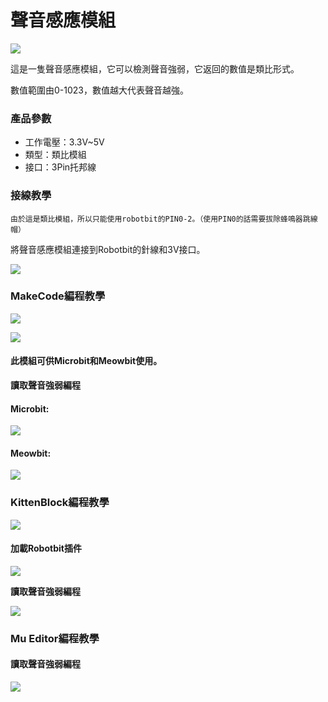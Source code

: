 # 聲音感應模組

![](https://kittenbothk.readthedocs.io/en/latest/\_images/sound14.png)

這是一隻聲音感應模組，它可以檢測聲音強弱，它返回的數值是類比形式。

數值範圍由0-1023，數值越大代表聲音越強。

### 產品參數

* 工作電壓：3.3V\~5V
* 類型：類比模組
* 接口：3Pin托邦線

### 接線教學

```
由於這是類比模組，所以只能使用robotbit的PIN0-2。（使用PIN0的話需要拔除蜂鳴器跳線帽）
```

將聲音感應模組連接到Robotbit的針線和3V接口。

![](https://kittenbothk.readthedocs.io/en/latest/\_images/sound\_wire.png)

### MakeCode編程教學

![](https://kittenbothk.readthedocs.io/en/latest/\_images/mcbanner14.png)

![](https://kittenbothk.readthedocs.io/en/latest/\_images/acbanner1.png)

#### 此模組可供Microbit和Meowbit使用。

**讀取聲音強弱編程**

#### Microbit:

![](https://kittenbothk.readthedocs.io/en/latest/\_images/poten\_code.png)

#### Meowbit:

![](https://kittenbothk.readthedocs.io/en/latest/\_images/poten\_codeMeow.png)

### KittenBlock編程教學

![](https://kittenbothk.readthedocs.io/en/latest/\_images/kbbanner8.png)

#### 加載Robotbit插件

![](https://kittenbothk.readthedocs.io/en/latest/\_images/addRB2.png)

**讀取聲音強弱編程**

![](https://kittenbothk.readthedocs.io/en/latest/\_images/poten\_codekb.png)

### Mu Editor編程教學

#### 讀取聲音強弱編程

![](https://kittenbothk.readthedocs.io/en/latest/\_images/poten\_codemu.png)
